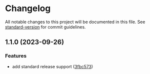 # Changelog

All notable changes to this project will be documented in this file. See [standard-version](https://github.com/conventional-changelog/standard-version) for commit guidelines.

## 1.1.0 (2023-09-26)


### Features

* add standard release support ([3fbc573](https://github.com/Cornerstone-04/redux-basics/commit/3fbc573daaf522ef5e34b0ba7a47374b1eceb365))
